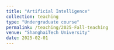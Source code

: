 ```yaml
---
title: "Artificial Intelligence"
collection: teaching
type: "Undergraduate course"
permalink: /teaching/2025-Fall-teaching
venue: "ShanghaiTech University"
date: 2025-02-01
---
```

